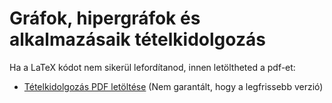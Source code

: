 Gráfok, hipergráfok és alkalmazásaik tételkidolgozás
============================================

Ha a LaTeX kódot nem sikerül lefordítanod, innen letöltheted a pdf-et:
* [Tételkidolgozás PDF letöltése](https://www.dropbox.com/s/1py0jhynhgle36h/hipergraf_tetelkidolgozas.pdf?dl=0) (Nem garantált, hogy a legfrissebb verzió)
